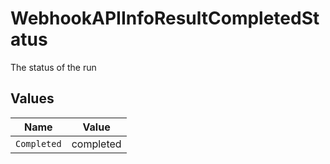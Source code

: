 # WebhookAPIInfoResultCompletedStatus

The status of the run


## Values

| Name        | Value       |
| ----------- | ----------- |
| `Completed` | completed   |